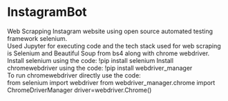 # InstagramBot
Web Scrapping Instagram website using open source automated testing framework selenium.
<br>
Used Jupyter for executing code and the tech stack used for web scraping is Selenium and Beautiful Soup from bs4 along with chrome webdriver.
Install selenium using the code: !pip install selenium
Install chromewebdriver using the code: !pip install webdriver_manager
<br>
To run chromewebdriver directly use the code:
<br>
from selenium import webdriver
from webdriver_manager.chrome import ChromeDriverManager
driver=webdriver.Chrome()

